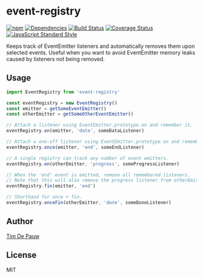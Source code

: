 # event-registry

[![npm](https://img.shields.io/npm/v/event-registry.svg)](https://www.npmjs.com/package/event-registry) [![Dependencies](https://img.shields.io/david/timdp/event-registry.svg)](https://david-dm.org/timdp/event-registry) [![Build Status](https://img.shields.io/travis/timdp/event-registry.svg)](https://travis-ci.org/timdp/event-registry) [![Coverage Status](https://img.shields.io/coveralls/timdp/event-registry.svg)](https://coveralls.io/r/timdp/event-registry) [![JavaScript Standard Style](https://img.shields.io/badge/code%20style-standard-brightgreen.svg)](https://github.com/feross/standard)

Keeps track of EventEmitter listeners and automatically removes them upon
selected events. Useful when you want to avoid EventEmitter memory leaks caused
by listeners not being removed.

## Usage

```javascript
import EventRegistry from 'event-registry'

const eventRegistry = new EventRegistry()
const emitter = getSomeEventEmitter()
const otherEmitter = getSomeOtherEventEmitter()

// Attach a listener using EventEmitter.prototype.on and remember it.
eventRegistry.on(emitter, 'data', someDataListener)

// Attach a one-off listener using EventEmitter.prototype.on and remember it.
eventRegistry.once(emitter, 'end', someEndListener)

// A single registry can track any number of event emitters.
eventRegistry.on(otherEmitter, 'progress', someProgressListener)

// When the 'end' event is emitted, remove all remembered listeners.
// Note that this will also remove the progress listener from otherEmitter.
eventRegistry.fin(emitter, 'end')

// Shorthand for once + fin.
eventRegistry.onceFin(otherEmitter, 'done', someDoneListener)
```

## Author

[Tim De Pauw](https://github.com/timdp)

## License

MIT
